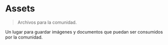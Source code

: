 # Assets
> Archivos para la comunidad.

Un lugar para guardar imágenes y documentos que puedan ser consumidos
por la comunidad.

